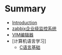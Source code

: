 # Summary

* [Introduction](README.md)
* [zabbix企业级监控系统](zabbix/zabbix.md)
* [VIM编辑器](Vim/vi%E7%BC%96%E8%BE%91%E5%99%A8.md)
* [计算机语言学习]
    * [C语言基础](RD/C_Language/README.md)

